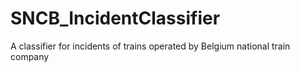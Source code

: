 # SNCB_IncidentClassifier
A classifier for incidents of trains operated by Belgium national train company
